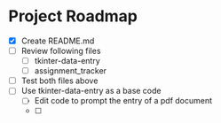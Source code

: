 # Project Roadmap
- [X] Create README.md
- [ ] Review following files
  - [ ]   tkinter-data-entry
  - [ ]   assignment_tracker
- [ ] Test both files above
- [ ] Use tkinter-data-entry as a base code
    - [ ] Edit code to prompt the entry of a pdf document
    - [ ] 
